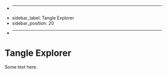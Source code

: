+ ---
+ sidebar_label: Tangle Explorer
+ sidebar_position: 20
+ ---

# Tangle Explorer

Some text here.